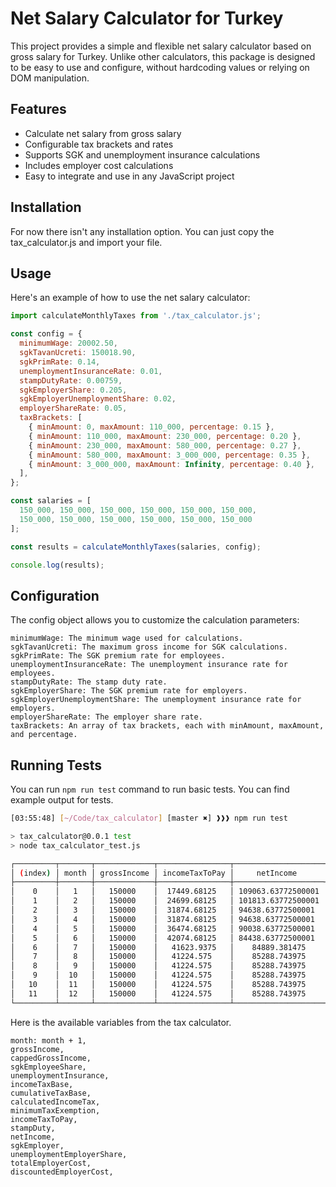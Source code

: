 # Net Salary Calculator for Turkey

This project provides a simple and flexible net salary calculator based on gross salary for Turkey. Unlike other calculators, this package is designed to be easy to use and configure, without hardcoding values or relying on DOM manipulation.

## Features

- Calculate net salary from gross salary
- Configurable tax brackets and rates
- Supports SGK and unemployment insurance calculations
- Includes employer cost calculations
- Easy to integrate and use in any JavaScript project

## Installation

For now there isn't any installation option. You can just copy the tax_calculator.js and import your file.

## Usage
Here's an example of how to use the net salary calculator:

```js
import calculateMonthlyTaxes from './tax_calculator.js';

const config = {
  minimumWage: 20002.50,
  sgkTavanUcreti: 150018.90,
  sgkPrimRate: 0.14,
  unemploymentInsuranceRate: 0.01,
  stampDutyRate: 0.00759,
  sgkEmployerShare: 0.205,
  sgkEmployerUnemploymentShare: 0.02,
  employerShareRate: 0.05,
  taxBrackets: [
    { minAmount: 0, maxAmount: 110_000, percentage: 0.15 },
    { minAmount: 110_000, maxAmount: 230_000, percentage: 0.20 },
    { minAmount: 230_000, maxAmount: 580_000, percentage: 0.27 },
    { minAmount: 580_000, maxAmount: 3_000_000, percentage: 0.35 },
    { minAmount: 3_000_000, maxAmount: Infinity, percentage: 0.40 },
  ],
};

const salaries = [
  150_000, 150_000, 150_000, 150_000, 150_000, 150_000,
  150_000, 150_000, 150_000, 150_000, 150_000, 150_000
];

const results = calculateMonthlyTaxes(salaries, config);

console.log(results);
```


## Configuration

The config object allows you to customize the calculation parameters:
```
minimumWage: The minimum wage used for calculations.
sgkTavanUcreti: The maximum gross income for SGK calculations.
sgkPrimRate: The SGK premium rate for employees.
unemploymentInsuranceRate: The unemployment insurance rate for employees.
stampDutyRate: The stamp duty rate.
sgkEmployerShare: The SGK premium rate for employers.
sgkEmployerUnemploymentShare: The unemployment insurance rate for employers.
employerShareRate: The employer share rate.
taxBrackets: An array of tax brackets, each with minAmount, maxAmount, and percentage.
```


## Running Tests

You can run `npm run test` command to run basic tests. You can find example output for tests. 

```bash
[03:55:48] [~/Code/tax_calculator] [master ✖] ❱❱❱ npm run test

> tax_calculator@0.0.1 test
> node tax_calculator_test.js

┌─────────┬───────┬─────────────┬────────────────┬────────────────────┐
│ (index) │ month │ grossIncome │ incomeTaxToPay │     netIncome      │
├─────────┼───────┼─────────────┼────────────────┼────────────────────┤
│    0    │   1   │   150000    │  17449.68125   │ 109063.63772500001 │
│    1    │   2   │   150000    │  24699.68125   │ 101813.63772500001 │
│    2    │   3   │   150000    │  31874.68125   │ 94638.63772500001  │
│    3    │   4   │   150000    │  31874.68125   │ 94638.63772500001  │
│    4    │   5   │   150000    │  36474.68125   │ 90038.63772500001  │
│    5    │   6   │   150000    │  42074.68125   │ 84438.63772500001  │
│    6    │   7   │   150000    │   41623.9375   │    84889.381475    │
│    7    │   8   │   150000    │   41224.575    │    85288.743975    │
│    8    │   9   │   150000    │   41224.575    │    85288.743975    │
│    9    │  10   │   150000    │   41224.575    │    85288.743975    │
│   10    │  11   │   150000    │   41224.575    │    85288.743975    │
│   11    │  12   │   150000    │   41224.575    │    85288.743975    │
└─────────┴───────┴─────────────┴────────────────┴────────────────────┘
```

Here is the available variables from the tax calculator.

```
month: month + 1,
grossIncome,
cappedGrossIncome,
sgkEmployeeShare,
unemploymentInsurance,
incomeTaxBase,
cumulativeTaxBase,
calculatedIncomeTax,
minimumTaxExemption,
incomeTaxToPay,
stampDuty,
netIncome,
sgkEmployer,
unemploymentEmployerShare,
totalEmployerCost,
discountedEmployerCost,
```